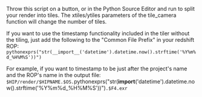 Throw this script on a button, or in the Python Source Editor and run to split your render into tiles.
The xtiles/ytiles parameters of the tile_camera function will change the number of tiles.

If you want to use the timestamp functionality included in the tiler without the tiling, just add the following to the "Common File Prefix" in your redshift ROP:
``pythonexprs("str(__import__('datetime').datetime.now().strftime('%Y%m%d_%H%M%S'))")``

For example, if you want to timestamp to be just after the project's name and the ROP's name in the output file:
`$HIP/render/$HIPNAME.$OS.`pythonexprs("str(__import__('datetime').datetime.now().strftime('%Y%m%d_%H%M%S'))")`.$F4.exr`
